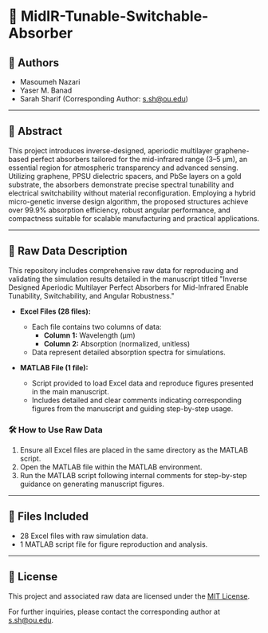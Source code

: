 # 📌 MidIR-Tunable-Switchable-Absorber

## 👥 Authors
- Masoumeh Nazari
- Yaser M. Banad
- Sarah Sharif (Corresponding Author: s.sh@ou.edu)

---

## 📖 Abstract
This project introduces inverse-designed, aperiodic multilayer graphene-based perfect absorbers tailored for the mid-infrared range (3–5 µm), an essential region for atmospheric transparency and advanced sensing. Utilizing graphene, PPSU dielectric spacers, and PbSe layers on a gold substrate, the absorbers demonstrate precise spectral tunability and electrical switchability without material reconfiguration. Employing a hybrid micro-genetic inverse design algorithm, the proposed structures achieve over 99.9% absorption efficiency, robust angular performance, and compactness suitable for scalable manufacturing and practical applications.

---



## 📂 Raw Data Description

This repository includes comprehensive raw data for reproducing and validating the simulation results detailed in the manuscript titled "Inverse Designed Aperiodic Multilayer Perfect Absorbers for Mid-Infrared Enable Tunability, Switchability, and Angular Robustness."

- **Excel Files (28 files):**
  - Each file contains two columns of data:
    - **Column 1:** Wavelength (µm)
    - **Column 2:** Absorption (normalized, unitless)
  - Data represent detailed absorption spectra for simulations.

- **MATLAB File (1 file):**
  - Script provided to load Excel data and reproduce figures presented in the main manuscript.
  - Includes detailed and clear comments indicating corresponding figures from the manuscript and guiding step-by-step usage.

### 🛠️ How to Use Raw Data
1. Ensure all Excel files are placed in the same directory as the MATLAB script.
2. Open the MATLAB file within the MATLAB environment.
3. Run the MATLAB script following internal comments for step-by-step guidance on generating manuscript figures.

---

## 📌 Files Included
- 28 Excel files with raw simulation data.
- 1 MATLAB script file for figure reproduction and analysis.

---

## 📜 License
This project and associated raw data are licensed under the [MIT License](LICENSE).

For further inquiries, please contact the corresponding author at [s.sh@ou.edu](mailto:s.sh@ou.edu).

